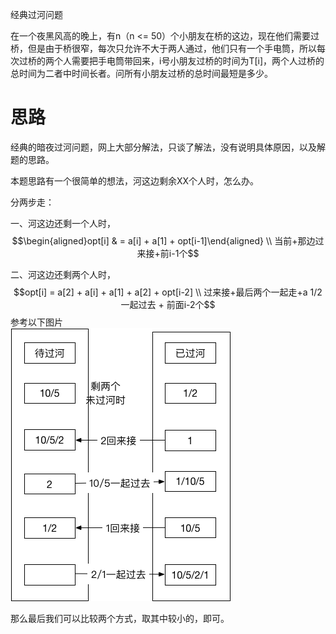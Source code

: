 经典过河问题

在一个夜黑风高的晚上，有n（n <= 50）个小朋友在桥的这边，现在他们需要过桥，但是由于桥很窄，每次只允许不大于两人通过，他们只有一个手电筒，所以每次过桥的两个人需要把手电筒带回来，i号小朋友过桥的时间为T[i]，两个人过桥的总时间为二者中时间长者。问所有小朋友过桥的总时间最短是多少。

思路
=
经典的暗夜过河问题，网上大部分解法，只谈了解法，没有说明具体原因，以及解题的思路。

本题思路有一个很简单的想法，河这边剩余XX个人时，怎么办。

分两步走：

一、河这边还剩一个人时，
$$\begin{aligned}opt[i] & = a[i] + a[1] + opt[i-1]\end{aligned} \\ 当前+那边过来接+前i-1个$$

二、河这边还剩两个人时，
$$opt[i] = a[2] + a[i] + a[1] + a[2] + opt[i-2] \\ 过来接+最后两个一起走+a 1/2 一起过去 + 前面i-2个$$
参考以下图片  
![](暗夜过河-剩余2人时的过河方式.png)

那么最后我们可以比较两个方式，取其中较小的，即可。
